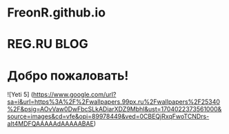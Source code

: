 # FreonR.github.io
# REG.RU BLOG
# Добро пожаловать!
![Yeti 5] (https://www.google.com/url?sa=i&url=https%3A%2F%2Fwallpapers.99px.ru%2Fwallpapers%2F25340%2F&psig=AOvVaw0DwFbcSLkADiarXDZ9Mbhl&ust=1704022373561000&source=images&cd=vfe&opi=89978449&ved=0CBEQjRxqFwoTCNDrs-aIt4MDFQAAAAAdAAAAABAE)
